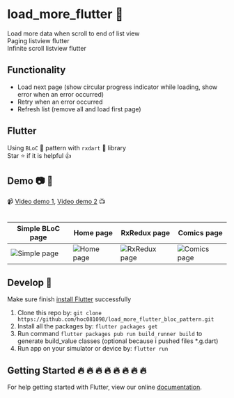# load_more_flutter :iphone:

Load more data when scroll to end of list view <br>
Paging listview flutter <br>
Infinite scroll listview flutter <br>

## Functionality
* Load next page (show circular progress indicator while loading, show error when an error occurred)
* Retry when an error occurred
* Refresh list (remove all and load first page)

## Flutter

Using `BLoC` :clap: pattern with `rxdart` :muscle: library <br/>
Star :star: if it is helpful :thumbsup:

## Demo :camera: :art:

:video_camera: [Video demo 1](https://www.youtube.com/watch?v=YPlFaYw3CCE), [Video demo 2](https://youtu.be/BX8p-v1fffw) :tv:
<br>
<br>

| Simple BLoC page | Home page  | RxRedux page |  Comics page |
| ------------- | ------------- | ------------- | ------------- |
|![Simple page](screenshots/demo_simple_bloc_1.gif) |![Home page](screenshots/demo.gif) |![RxRedux page](screenshots/rx_redux_screen.gif) | ![Comics page](screenshots/comics_page.gif) |

## Develop 👏

Make sure finish [install Flutter](https://flutter.io/get-started/install/) successfully

1. Clone this repo by: `git clone https://github.com/hoc081098/load_more_flutter_bloc_pattern.git`
2. Install all the packages by: `flutter packages get`
3. Run command `flutter packages pub run build_runner build` to generate build_value classes (optional because i pushed files *.g.dart)
4. Run app on your simulator or device by: `flutter run`

## Getting Started :fire: :fire: :fire: :fire: :fire: :fire: :fire: :fire: 

For help getting started with Flutter, view our online
[documentation](https://flutter.io/).
